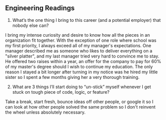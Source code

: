 ## Engineering Readings

1. What’s the one thing I bring to this career (and a potential employer) that nobody else can? 

I bring my intense curiosity and desire to know how all the pieces in an organization fit together. With the exception of one role where school was my first priority, I always exceed all of my manager's expectations. One manager described me as someone who likes to deliver everything on a "silver platter", and my last manager tried very hard to convince me to stay. He offered two raises within a year, an offer for the company to pay for 60% of my master's degree should I wish to continue my education. The only reason I stayed a bit longer after turning in my notice was he hired my little sister so I spent a few months giving her a very thorough training.

2. What are 3 things I’ll start doing to “un-stick” myself whenever I get stuck on tough piece of code, logic, or feature? 

Take a break, start fresh, bounce ideas off other people, or google it so I can look at how other people solved the same problem so I don't reinvent the wheel unless absolutely necessary. 